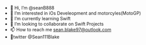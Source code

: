 - 👋 Hi, I’m @seanB888
- 👀 I’m interested in iOs Develeopment and motorcyles(MotoGP)
- 🌱 I’m currently learning Swift
- 💞️ I’m looking to collaborate on Swift Projects
- 📫 How to reach me sean.blake97@outlook.com
- 🦉twitter @Sean111Blake

<!---
seanB888/seanB888 is a ✨ special ✨ repository because its `README.md` (this file) appears on your GitHub profile.
You can click the Preview link to take a look at your changes.
--->
